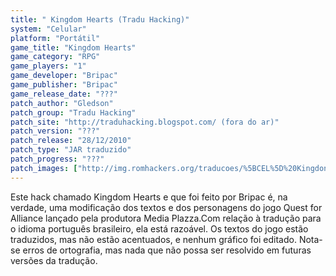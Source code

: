 ```yaml
---
title: " Kingdom Hearts (Tradu Hacking)"
system: "Celular"
platform: "Portátil"
game_title: "Kingdom Hearts"
game_category: "RPG"
game_players: "1"
game_developer: "Bripac"
game_publisher: "Bripac"
game_release_date: "???"
patch_author: "Gledson"
patch_group: "Tradu Hacking"
patch_site: "http://traduhacking.blogspot.com/ (fora do ar)"
patch_version: "???"
patch_release: "28/12/2010"
patch_type: "JAR traduzido"
patch_progress: "???"
patch_images: ["http://img.romhackers.org/traducoes/%5BCEL%5D%20Kingdon%20Hearts%20-%20Tradu%20Hacking%20-%201.png","http://img.romhackers.org/traducoes/%5BCEL%5D%20Kingdon%20Hearts%20-%20Tradu%20Hacking%20-%202.png","http://img.romhackers.org/traducoes/%5BCEL%5D%20Kingdon%20Hearts%20-%20Tradu%20Hacking%20-%203.png"]
---
```

Este hack chamado Kingdom Hearts e que foi feito por Bripac é, na verdade, uma modificação dos textos e dos personagens do jogo Quest for Alliance lançado pela produtora Media Plazza.Com relação à tradução para o idioma português brasileiro, ela está razoável. Os textos do jogo estão traduzidos, mas não estão acentuados, e nenhum gráfico foi editado. Nota-se erros de ortografia, mas nada que não possa ser resolvido em futuras versões da tradução.